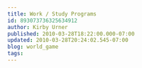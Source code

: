 ```yaml
---
title: Work / Study Programs
id: 893073736325634912
author: Kirby Urner
published: 2010-03-28T18:22:00.000-07:00
updated: 2010-03-28T20:24:02.545-07:00
blog: world_game
tags: 
---
```


